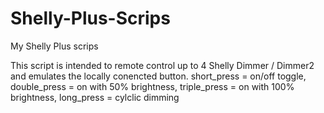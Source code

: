 # Shelly-Plus-Scrips
My Shelly Plus scrips

 This script is intended to remote control up to 4 Shelly Dimmer / Dimmer2 and emulates the locally conencted button.
 short_press  = on/off toggle,
 double_press = on with 50% brightness,
 triple_press = on with 100% brightness,
 long_press   = cylclic dimming 
 

